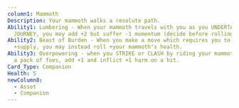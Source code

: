 ```yaml
---
column1: Mammoth
Description: Your mammoth walks a resolute path.
Ability1: Lumbering - When your mammoth travels with you as you UNDERTAKE A
  JOURNEY, you may add +2 but suffer -1 momentum (decide before rolling).
Ability2: Beast of Burden - When you make a move which requires you to roll
  +supply, you may instead roll +your mammoth's health.
Ability3: Overpowering - when you STRIKE or CLASH by riding your mammoth against
  a pack of foes, add +1 and inflict +1 harm on a hit.
Card_Type: Companion
Health: 5
newColumn8:
  - Asset
  - Companion
---
```

